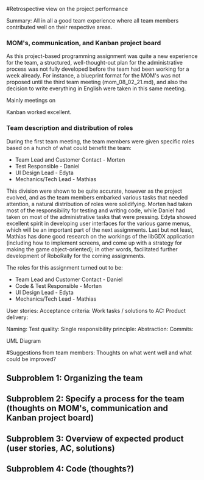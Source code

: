 #Retrospective view on the project performance

Summary: All in all a good team experience where all team members contributed well on their respective areas.


### MOM's, communication, and Kanban project board 
As this project-based programming assignment was quite a new experience for the team, a structured, well-thought-out
plan for the administrative process was not fully developed before the team had been working for a week already.
For instance, a blueprint format for the MOM's was not proposed until the third team meeting (mom_08_02_21.md),
and also the decision to write everything in English were taken in this same meeting.

Mainly meetings on 

Kanban worked excellent.



### Team description and distribution of roles
During the first team meeting, the team members were given specific roles based on a hunch of what could benefit
the team:
- Team Lead and Customer Contact - Morten
- Test Responsible - Daniel
- UI Design Lead - Edyta
- Mechanics/Tech Lead - Mathias

This division were shown to be quite accurate, however as the project evolved, and as the team members embarked various
tasks that needed attention, a natural distribution of roles were solidifying. Morten had taken most of the
responsibility for testing and writing code, while Daniel had taken on most of the administrative tasks that were
pressing. Edyta showed excellent spirit in developing user interfaces for the various game menus, which will be an
important part of the next assignments. Last but not least, Mathias has done good research on the workings of
the libGDX application (including how to implement screens, and come up with a strategy for making the game
object-oriented); in other words, facilitated further development of RoboRally for the coming assignments.

The roles for this assignment turned out to be:
- Team Lead and Customer Contact - Daniel
- Code & Test Responsible - Morten
- UI Design Lead - Edyta
- Mechanics/Tech Lead - Mathias


User stories:
Acceptance criteria:
Work tasks / solutions to AC:
Product delivery:

Naming:
Test quality:
Single responsibility principle:
Abstraction:
Commits: 

UML Diagram

#Suggestions from team members:
Thoughts on what went well and what could be improved?
## Subproblem 1: Organizing the team


## Subproblem 2: Specify a process for the team (thoughts on MOM's, communication and Kanban project board)


## Subproblem 3: Overview of expected product (user stories, AC, solutions)


## Subproblem 4: Code (thoughts?)